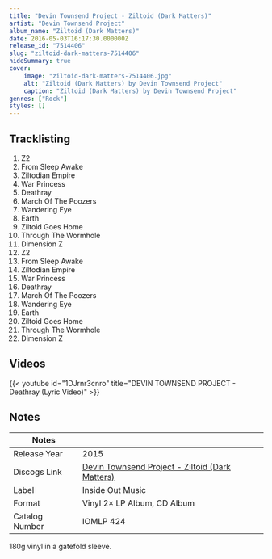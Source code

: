 ```yaml
---
title: "Devin Townsend Project - Ziltoid (Dark Matters)"
artist: "Devin Townsend Project"
album_name: "Ziltoid (Dark Matters)"
date: 2016-05-03T16:17:30.000000Z
release_id: "7514406"
slug: "ziltoid-dark-matters-7514406"
hideSummary: true
cover:
    image: "ziltoid-dark-matters-7514406.jpg"
    alt: "Ziltoid (Dark Matters) by Devin Townsend Project"
    caption: "Ziltoid (Dark Matters) by Devin Townsend Project"
genres: ["Rock"]
styles: []
---
```


## Tracklisting
1. Z2
2. From Sleep Awake
3. Ziltodian Empire
4. War Princess
5. Deathray
6. March Of The Poozers
7. Wandering Eye
8. Earth
9. Ziltoid Goes Home
10. Through The Wormhole
11. Dimension Z
12. Z2
13. From Sleep Awake
14. Ziltodian Empire
15. War Princess
16. Deathray
17. March Of The Poozers
18. Wandering Eye
19. Earth
20. Ziltoid Goes Home
21. Through The Wormhole
22. Dimension Z




## Videos
{{< youtube id="1DJrnr3cnro" title="DEVIN TOWNSEND PROJECT - Deathray (Lyric Video)" >}}

## Notes
| Notes          |             |
| ---------------| ----------- |
| Release Year   | 2015 |
| Discogs Link   | [Devin Townsend Project - Ziltoid (Dark Matters)](https://www.discogs.com/release/7514406-Devin-Townsend-Project-Ziltoid-Dark-Matters) |
| Label          | Inside Out Music |
| Format         | Vinyl 2× LP Album, CD Album |
| Catalog Number | IOMLP 424 |

180g vinyl in a gatefold sleeve.
